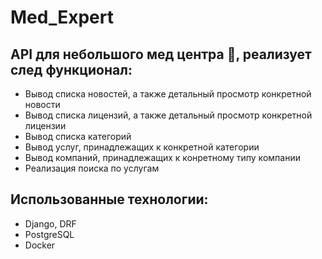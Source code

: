# Med_Expert
## API для небольшого мед центра :pill:, реализует след функционал:
- Вывод списка новостей, а также детальный просмотр конкретной новости <br/> 
- Вывод списка лицензий, а также детальный просмотр конкретной лицензии <br/>
- Вывод списка категорий <br/>
- Вывод услуг, принадлежащих к конкретной категории <br/>
- Вывод компаний, принадлежащих к конретному типу компании <br/>
- Реализация поиска по услугам <br/>

## Использованные технологии:
- Django, DRF <br/>
- PostgreSQL <br/>
- Docker <br/>





